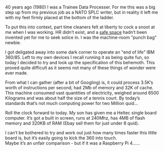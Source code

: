 40 years ago  (1980) I was a Trainee Data Processer. For me this was a big step up from my previous job as a NATO SPLC writer, but in reality it  left me with my feet firmly placed at the bottom of the ladder.  

To put this into context, part time cleaners felt at liberty to cock a snoot 
at me when I was working. HR didn’t exist, and a [safe space](https://en.wikipedia.org/wiki/Safe_space "A domicile for Snow Flakes") hadn’t been invented  yet for me to seek solice in.  I was the machine-room "punch bag" newbie.

I got deligated away  into some dark corner to operate an "end of life" IBM 360/85. Left to my own devices I recall running it as being quite fun, so today I decided to try and look up the specification of this behemoth. This proved quite difficult as it seems not many of these things of wonder were ever made. 

From what I can gather (after a bit of Googling)  is, it could process 3.5K’s worth of instructions per second, had 2Mb of memory and 32K of cache.  This machine consumed vast quantities of electricity, weighed around 6500 Kilograms and was about half the size of a tennis court. By today’s standards that’s not much computing power for two Million quid...

Roll the clock forward to today. My son has given me a Heltec single board computer. It’s got a built in screen, runs at 240Mhz, 
has 4MB of flash memory and 320KB of RAM (Ebay sell them for  just under 8 quid). 

I can’t be bothered to try and work out just how many times faster this little board is,  but it’s easily going to kick the 360 into touch.  
Maybe it’s an unfair comparison - but if it was a Raspberry Pi 4…...
